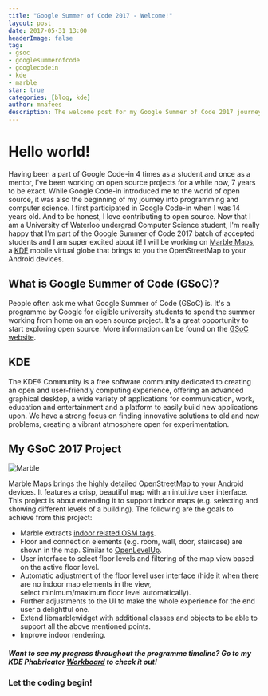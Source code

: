 ```yaml
---
title: "Google Summer of Code 2017 - Welcome!"
layout: post
date: 2017-05-31 13:00
headerImage: false
tag:
- gsoc
- googlesummerofcode
- googlecodein
- kde
- marble
star: true
categories: [blog, kde]
author: mnafees
description: The welcome post for my Google Summer of Code 2017 journey
---
```


# Hello world!

Having been a part of Google Code-in 4 times as a student and once as a mentor, I've been working on open source projects for a while now, 7 years to be exact. While Google Code-in introduced me to the world of open source, it was also the beginning of my journey into programming and computer science. I first participated in Google Code-in when I was 14 years old. And to be honest, I love contributing to open source. Now that I am a University of Waterloo undergrad Computer Science student, I'm really happy that I'm part of the Google Summer of Code 2017 batch of accepted students and I am super excited about it! I will be working on [Marble Maps](https://play.google.com/store/apps/details?id=org.kde.marble.maps&utm_source=global_co&utm_medium=prtnr&utm_content=Mar2515&utm_campaign=PartBadge&pcampaignid=MKT-Other-global-all-co-prtnr-py-PartBadge-Mar2515-1), a [KDE](https://kde.org) mobile virtual globe that brings to you the OpenStreetMap to your Android devices.   

## What is Google Summer of Code (GSoC)?

People often ask me what Google Summer of Code (GSoC) is. It's a programme by Google for eligible university students to spend the summer working from home on an open source project. It's a great opportunity to start exploring open source. More information can be found on the [GSoC website](https://summerofcode.withgoogle.com/about/).

## KDE

The KDE® Community is a free software community dedicated to creating an open and user-friendly computing experience, offering an advanced graphical desktop, a wide variety of applications for communication, work, education and entertainment and a platform to easily build new applications upon. We have a strong focus on finding innovative solutions to old and new problems, creating a vibrant atmosphere open for experimentation.

## My GSoC 2017 Project

![Marble][1]

Marble Maps brings the highly detailed OpenStreetMap to your Android devices. It features a crisp, beautiful map with an intuitive user interface. This project is about extending it to support indoor maps (e.g. selecting and showing different levels of a building). The following are the goals to achieve from this project:
* Marble extracts [indoor related OSM tags](https://wiki.openstreetmap.org/wiki/Simple_Indoor_Tagging).
* Floor and connection elements (e.g. room, wall, door, staircase) are shown in the map. Similar to [OpenLevelUp](http://openlevelup.net/?lat=42.80043008955188&lon=-1.6367550194263458&zoom=19&tiles=0&level=0&transcend=1&unrendered=0&buildings=0&photos=0&notes=0).
* User interface to select floor levels and filtering of the map view based on the active floor level.
* Automatic adjustment of the floor level user interface (hide it when there are no indoor map elements in the view,  
   select minimum/maximum floor level automatically).
* Further adjustments to the UI to make the whole experience for the end user a delightful one.
* Extend libmarblewidget with additional classes and objects to be able to support all the above mentioned points.
* Improve indoor rendering.

##### Want to see my progress throughout the programme timeline? Go to my KDE Phabricator [Workboard](https://phabricator.kde.org/project/view/234/) to check it out!

### Let the coding begin!

[1]: https://marble.kde.org/img/marble-logo.png
